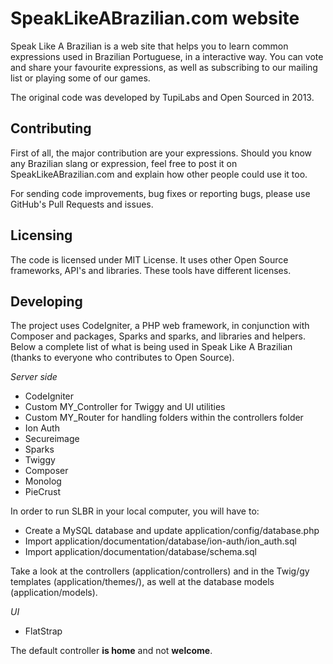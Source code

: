 # SpeakLikeABrazilian.com website

Speak Like A Brazilian is a web site that helps you to learn common 
expressions used in Brazilian Portuguese, in a interactive way. You 
can vote and share your favourite expressions, as well as subscribing 
to our mailing list or playing some of our games.

The original code was developed by TupiLabs and Open Sourced in 2013.

## Contributing

First of all, the major contribution are your expressions. Should you know 
any Brazilian slang or expression, feel free to post it on SpeakLikeABrazilian.com 
and explain how other people could use it too.

For sending code improvements, bug fixes or reporting bugs, please use 
GitHub's Pull Requests and issues.

## Licensing

The code is licensed under MIT License. It uses other Open Source frameworks, 
API's and libraries. These tools have different licenses.

## Developing

The project uses CodeIgniter, a PHP web framework, in conjunction with Composer 
and packages, Sparks and sparks, and libraries and helpers. Below a complete list 
of what is being used in Speak Like A Brazilian (thanks to everyone who 
contributes to Open Source).

*Server side*

- CodeIgniter
- Custom MY_Controller for Twiggy and UI utilities
- Custom MY_Router for handling folders within the controllers folder
- Ion Auth
- Secureimage
- Sparks
- Twiggy
- Composer
- Monolog
- PieCrust

In order to run SLBR in your local computer, you will have to:

- Create a MySQL database and update application/config/database.php
- Import application/documentation/database/ion-auth/ion_auth.sql
- Import application/documentation/database/schema.sql

Take a look at the controllers (application/controllers) and in the 
Twig/gy templates (application/themes/), as well at the database models 
(application/models).

*UI*

- FlatStrap

The default controller **is home** and not **welcome**.